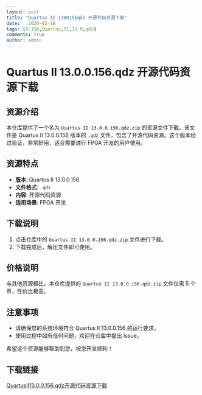 ```yaml
---
layout: post
title: "Quartus II 1300156qdz 开源代码资源下载"
date:   2020-02-18
tags: [0.156,Quartus,II,13.0,qdz]
comments: true
author: admin
---
```

# Quartus II 13.0.0.156.qdz 开源代码资源下载

## 资源介绍

本仓库提供了一个名为 `Quartus II 13.0.0.156.qdz.zip` 的资源文件下载。该文件是 Quartus II 13.0.0.156 版本的 `.qdz` 文件，包含了开源代码资源。这个版本经过验证，非常好用，适合需要进行 FPGA 开发的用户使用。

## 资源特点

- **版本**: Quartus II 13.0.0.156
- **文件格式**: `.qdz`
- **内容**: 开源代码资源
- **适用场景**: FPGA 开发

## 下载说明

1. 点击仓库中的 `Quartus II 13.0.0.156.qdz.zip` 文件进行下载。
2. 下载完成后，解压文件即可使用。

## 价格说明

与其他资源相比，本仓库提供的 `Quartus II 13.0.0.156.qdz.zip` 文件仅需 5 个币，性价比极高。

## 注意事项

- 请确保您的系统环境符合 Quartus II 13.0.0.156 的运行要求。
- 使用过程中如有任何问题，欢迎在仓库中提出 Issue。

希望这个资源能够帮助到您，祝您开发顺利！

## 下载链接

[QuartusII13.0.0.156.qdz开源代码资源下载](https://pan.quark.cn/s/3c4b553a3953)
